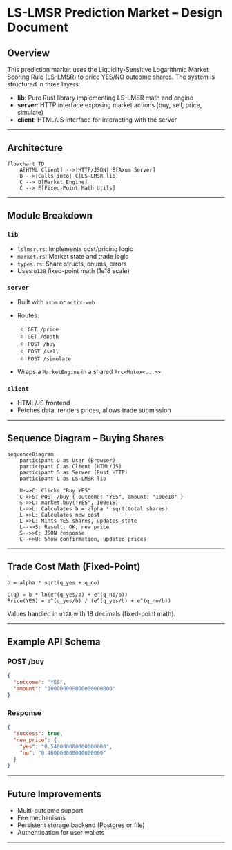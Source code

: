 
# LS-LMSR Prediction Market – Design Document

## Overview

This prediction market uses the Liquidity-Sensitive Logarithmic Market Scoring Rule (LS-LMSR) to price YES/NO outcome shares. The system is structured in three layers:

- **lib**: Pure Rust library implementing LS-LMSR math and engine
- **server**: HTTP interface exposing market actions (buy, sell, price, simulate)
- **client**: HTML/JS interface for interacting with the server

---

## Architecture

```mermaid
flowchart TD
    A[HTML Client] -->|HTTP/JSON| B[Axum Server]
    B -->|Calls into| C[LS-LMSR lib]
    C --> D[Market Engine]
    C --> E[Fixed-Point Math Utils]
```

---

## Module Breakdown

### `lib`

- `lslmsr.rs`: Implements cost/pricing logic
- `market.rs`: Market state and trade logic
- `types.rs`: Share structs, enums, errors
- Uses `u128` fixed-point math (1e18 scale)

### `server`

- Built with `axum` or `actix-web`
- Routes:
  - `GET /price`
  - `GET /depth`
  - `POST /buy`
  - `POST /sell`
  - `POST /simulate`

- Wraps a `MarketEngine` in a shared `Arc<Mutex<...>>`

### `client`

- HTML/JS frontend
- Fetches data, renders prices, allows trade submission

---

## Sequence Diagram – Buying Shares

```mermaid
sequenceDiagram
    participant U as User (Browser)
    participant C as Client (HTML/JS)
    participant S as Server (Rust HTTP)
    participant L as LS-LMSR lib

    U->>C: Clicks "Buy YES"
    C->>S: POST /buy { outcome: "YES", amount: "100e18" }
    S->>L: market.buy("YES", 100e18)
    L->>L: Calculates b = alpha * sqrt(total shares)
    L->>L: Calculates new cost
    L->>L: Mints YES shares, updates state
    L-->>S: Result: OK, new price
    S-->>C: JSON response
    C-->>U: Show confirmation, updated prices
```

---

## Trade Cost Math (Fixed-Point)

```text
b = alpha * sqrt(q_yes + q_no)

C(q) = b * ln(e^(q_yes/b) + e^(q_no/b))
Price(YES) = e^(q_yes/b) / (e^(q_yes/b) + e^(q_no/b))
```

Values handled in `u128` with 18 decimals (fixed-point math).

---

## Example API Schema

### POST /buy
```json
{
  "outcome": "YES",
  "amount": "100000000000000000000"
}
```

### Response
```json
{
  "success": true,
  "new_price": {
    "yes": "0.540000000000000000",
    "no": "0.460000000000000000"
  }
}
```

---

## Future Improvements

- Multi-outcome support
- Fee mechanisms
- Persistent storage backend (Postgres or file)
- Authentication for user wallets

---
